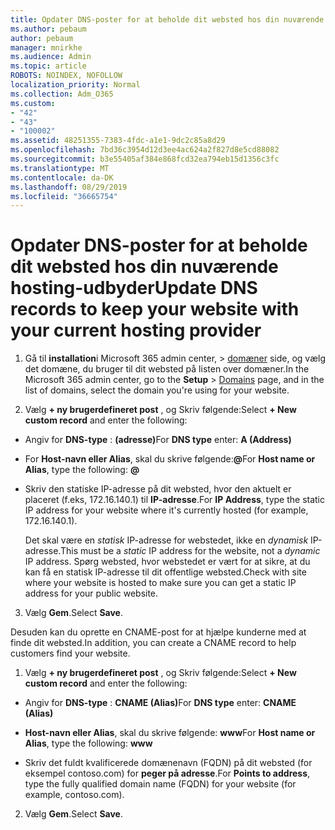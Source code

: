 ```yaml
---
title: Opdater DNS-poster for at beholde dit websted hos din nuværende hosting-udbyder
ms.author: pebaum
author: pebaum
manager: mnirkhe
ms.audience: Admin
ms.topic: article
ROBOTS: NOINDEX, NOFOLLOW
localization_priority: Normal
ms.collection: Adm_O365
ms.custom:
- "42"
- "43"
- "100002"
ms.assetid: 48251355-7383-4fdc-a1e1-9dc2c85a8d29
ms.openlocfilehash: 7bd36c3954d12d3ee4ac624a2f827d8e5cd88082
ms.sourcegitcommit: b3e55405af384e868fcd32ea794eb15d1356c3fc
ms.translationtype: MT
ms.contentlocale: da-DK
ms.lasthandoff: 08/29/2019
ms.locfileid: "36665754"
---
```

# <a name="update-dns-records-to-keep-your-website-with-your-current-hosting-provider"></a><span data-ttu-id="f1706-102">Opdater DNS-poster for at beholde dit websted hos din nuværende hosting-udbyder</span><span class="sxs-lookup"><span data-stu-id="f1706-102">Update DNS records to keep your website with your current hosting provider</span></span>

1. <span data-ttu-id="f1706-103">Gå til **installation**i Microsoft 365 admin center, > [domæner](https://portal.office.com/adminportal/home#/Domains) side, og vælg det domæne, du bruger til dit websted på listen over domæner.</span><span class="sxs-lookup"><span data-stu-id="f1706-103">In the Microsoft 365 admin center, go to the **Setup** > [Domains](https://portal.office.com/adminportal/home#/Domains) page, and in the list of domains, select the domain you're using for your website.</span></span>

2. <span data-ttu-id="f1706-104">Vælg **+ ny brugerdefineret post** , og Skriv følgende:</span><span class="sxs-lookup"><span data-stu-id="f1706-104">Select **+ New custom record** and enter the following:</span></span>

  - <span data-ttu-id="f1706-105">Angiv for **DNS-type** : **(adresse)**</span><span class="sxs-lookup"><span data-stu-id="f1706-105">For **DNS type** enter: **A (Address)**</span></span>

  - <span data-ttu-id="f1706-106">For **Host-navn eller Alias**, skal du skrive følgende:**@**</span><span class="sxs-lookup"><span data-stu-id="f1706-106">For **Host name or Alias**, type the following: **@**</span></span>

  - <span data-ttu-id="f1706-107">Skriv den statiske IP-adresse på dit websted, hvor den aktuelt er placeret (f.eks, 172.16.140.1) til **IP-adresse**.</span><span class="sxs-lookup"><span data-stu-id="f1706-107">For **IP Address**, type the static IP address for your website where it's currently hosted (for example, 172.16.140.1).</span></span>

    <span data-ttu-id="f1706-108">Det skal være en *statisk* IP-adresse for webstedet, ikke en *dynamisk* IP-adresse.</span><span class="sxs-lookup"><span data-stu-id="f1706-108">This must be a  *static*  IP address for the website, not a  *dynamic*  IP address.</span></span> <span data-ttu-id="f1706-109">Spørg websted, hvor webstedet er vært for at sikre, at du kan få en statisk IP-adresse til dit offentlige websted.</span><span class="sxs-lookup"><span data-stu-id="f1706-109">Check with site where your website is hosted to make sure you can get a static IP address for your public website.</span></span>

3. <span data-ttu-id="f1706-110">Vælg **Gem**.</span><span class="sxs-lookup"><span data-stu-id="f1706-110">Select **Save**.</span></span>

<span data-ttu-id="f1706-111">Desuden kan du oprette en CNAME-post for at hjælpe kunderne med at finde dit websted.</span><span class="sxs-lookup"><span data-stu-id="f1706-111">In addition, you can create a CNAME record to help customers find your website.</span></span>
  
1. <span data-ttu-id="f1706-112">Vælg **+ ny brugerdefineret post** , og Skriv følgende:</span><span class="sxs-lookup"><span data-stu-id="f1706-112">Select **+ New custom record** and enter the following:</span></span>

  - <span data-ttu-id="f1706-113">Angiv for **DNS-type** : **CNAME (Alias)**</span><span class="sxs-lookup"><span data-stu-id="f1706-113">For **DNS type** enter: **CNAME (Alias)**</span></span>

  - <span data-ttu-id="f1706-114">**Host-navn eller Alias**, skal du skrive følgende: **www**</span><span class="sxs-lookup"><span data-stu-id="f1706-114">For **Host name or Alias**, type the following: **www**</span></span>

  - <span data-ttu-id="f1706-115">Skriv det fuldt kvalificerede domænenavn (FQDN) på dit websted (for eksempel contoso.com) for **peger på adresse**.</span><span class="sxs-lookup"><span data-stu-id="f1706-115">For **Points to address**, type the fully qualified domain name (FQDN) for your website (for example, contoso.com).</span></span>

2. <span data-ttu-id="f1706-116">Vælg **Gem**.</span><span class="sxs-lookup"><span data-stu-id="f1706-116">Select **Save**.</span></span>
